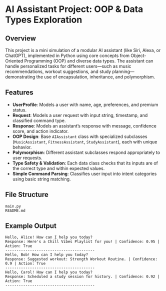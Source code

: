 # AI Assistant Project: OOP & Data Types Exploration

## Overview

This project is a mini simulation of a modular AI assistant (like Siri, Alexa, or ChatGPT), implemented in Python using core concepts from Object-Oriented Programming (OOP) and diverse data types. The assistant can handle personalized tasks for different users—such as music recommendations, workout suggestions, and study planning—demonstrating the use of encapsulation, inheritance, and polymorphism.

## Features

* **UserProfile**: Models a user with name, age, preferences, and premium status.
* **Request**: Models a user request with input string, timestamp, and classified command type.
* **Response**: Models an assistant’s response with message, confidence score, and action indicator.
* **OOP Design**: Base `AIAssistant` class with specialized subclasses (`MusicAssistant`, `FitnessAssistant`, `StudyAssistant`), each with unique behavior.
* **Polymorphism**: Different assistant subclasses respond appropriately to user requests.
* **Type Safety & Validation**: Each data class checks that its inputs are of the correct type and within expected values.
* **Simple Command Parsing**: Classifies user input into intent categories using basic string matching.

## File Structure

```
main.py
README.md
```

## Example Output

```
Hello, Alice! How can I help you today?
Response: Here's a Chill Vibes Playlist for you! | Confidence: 0.95 | Action: True
----------------------------------------
Hello, Bob! How can I help you today?
Response: Suggested workout: Strength Workout Routine. | Confidence: 0.9 | Action: True
----------------------------------------
Hello, Carol! How can I help you today?
Response: Scheduled a study session for history. | Confidence: 0.92 | Action: True
----------------------------------------
```

